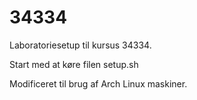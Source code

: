 # 34334
Laboratoriesetup til kursus 34334.

Start med at køre filen setup.sh

Modificeret til brug af Arch Linux maskiner.
